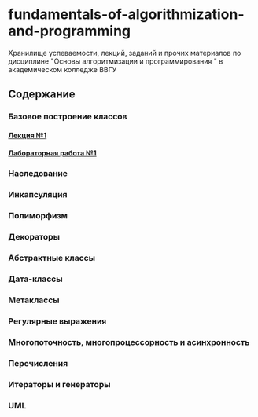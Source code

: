 # fundamentals-of-algorithmization-and-programming
Хранилище успеваемости, лекций, заданий и прочих материалов по дисциплине "Основы алгоритмизации и программирования " в академическом колледже ВВГУ

## Содержание

### Базовое построение классов

#### [Лекция №1](lecs/lec1.ipynb)
#### [Лабораторная работа №1](labs/lab1.md)

### Наследование
### Инкапсуляция
### Полиморфизм
### Декораторы
### Абстрактные классы
### Дата-классы
### Метаклассы
### Регулярные выражения
### Многопоточность, многопроцессорность и асинхронность
### Перечисления
### Итераторы и генераторы
### UML
